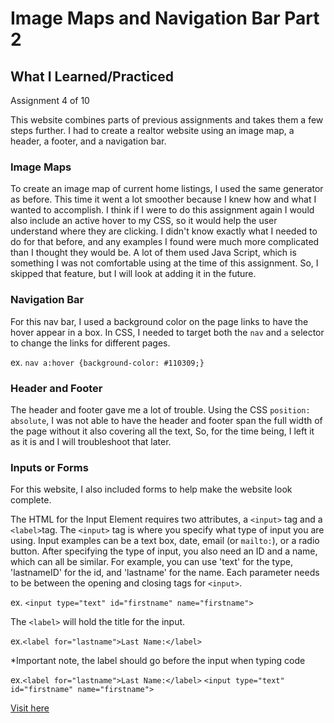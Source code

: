 # Image Maps and Navigation Bar Part 2
## What I Learned/Practiced
Assignment 4 of 10

This website combines parts of previous assignments and takes them a few steps further. I had to create a realtor website using an image map, a header, a footer, and a navigation bar. 

### Image Maps 
To create an image map of current home listings, I used the same generator as before. This time it went a lot smoother because I knew how and what I wanted to accomplish. I think if I were to do this assignment again I would also include an active hover to my CSS, so it would help the user understand where they are clicking. I didn't know exactly what I needed to do for that before, and any examples I found were much more complicated than I thought they would be. A lot of them used Java Script, which is something I was not comfortable using at the time of this assignment. So, I skipped that feature, but I will look at adding it in the future. 

### Navigation Bar
For this nav bar, I used a background color on the page links to have the hover appear in a box. In CSS, I needed to target both the ```nav``` and ```a``` selector to change the links for different pages. 

ex. ```nav a:hover {background-color: #110309;}```

### Header and Footer
The header and footer gave me a lot of trouble. Using the CSS ```position: absolute```, I was not able to have the header and footer span the full width of the page without it also covering all the text, So, for the time being, I left it as it is and I will troubleshoot that later. 

### Inputs or Forms
For this website, I also included forms to help make the website look complete.

The HTML for the Input Element requires two attributes, a ```<input>``` tag and a ```<label>```tag. The ```<input>``` tag is where you specify what type of input you are using. Input examples can be a text box, date, email (or `mailto:`), or a radio button. After specifying the type of input, you also need an ID and a name, which can all be similar. For example, you can use 'text' for the type, 'lastnameID' for the id, and 'lastname' for the name. Each parameter needs to be between the opening and closing tags for ```<input>```.

ex. ```<input type="text" id="firstname" name="firstname">```

The ```<label>``` will hold the title for  the input. 

ex.```<label for="lastname">Last Name:</label>```  

*Important note, the label should go before the input when typing code 

ex.```<label for="lastname">Last Name:</label>``` 
```<input type="text" id="firstname" name="firstname">```

[Visit here](https://giaviolini.github.io/Real-Estate-Website-with-Image-Map/)
